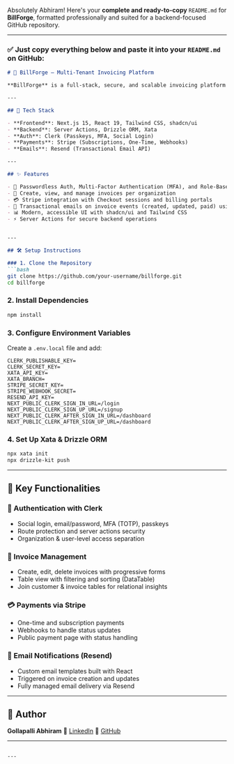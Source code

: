 Absolutely Abhiram! Here's your **complete and ready-to-copy** `README.md` for **BillForge**, formatted professionally and suited for a backend-focused GitHub repository.

---

### ✅ Just copy everything below and paste it into your `README.md` on GitHub:

```markdown
# 💼 BillForge – Multi-Tenant Invoicing Platform

**BillForge** is a full-stack, secure, and scalable invoicing platform designed for modern organizations. Built using Next.js 15, it supports user and organization-based billing, robust authentication, payment integration, and real-time transactional workflows — all with a focus on clean backend architecture.

---

## 🚀 Tech Stack

- **Frontend**: Next.js 15, React 19, Tailwind CSS, shadcn/ui  
- **Backend**: Server Actions, Drizzle ORM, Xata  
- **Auth**: Clerk (Passkeys, MFA, Social Login)  
- **Payments**: Stripe (Subscriptions, One-Time, Webhooks)  
- **Emails**: Resend (Transactional Email API)  

---

## ✨ Features

- 🔐 Passwordless Auth, Multi-Factor Authentication (MFA), and Role-Based Access
- 🧾 Create, view, and manage invoices per organization
- 💳 Stripe integration with Checkout sessions and billing portals
- 📧 Transactional emails on invoice events (created, updated, paid) using Resend
- 📊 Modern, accessible UI with shadcn/ui and Tailwind CSS
- ⚡ Server Actions for secure backend operations


---

## 🛠️ Setup Instructions

### 1. Clone the Repository
```bash
git clone https://github.com/your-username/billforge.git
cd billforge
````

### 2. Install Dependencies

```bash
npm install
```

### 3. Configure Environment Variables

Create a `.env.local` file and add:

```env
CLERK_PUBLISHABLE_KEY=
CLERK_SECRET_KEY=
XATA_API_KEY=
XATA_BRANCH=
STRIPE_SECRET_KEY=
STRIPE_WEBHOOK_SECRET=
RESEND_API_KEY=
NEXT_PUBLIC_CLERK_SIGN_IN_URL=/login
NEXT_PUBLIC_CLERK_SIGN_UP_URL=/signup
NEXT_PUBLIC_CLERK_AFTER_SIGN_IN_URL=/dashboard
NEXT_PUBLIC_CLERK_AFTER_SIGN_UP_URL=/dashboard
```

### 4. Set Up Xata & Drizzle ORM

```bash
npx xata init
npx drizzle-kit push
```

---

## 🧪 Key Functionalities

### 🔐 Authentication with Clerk

* Social login, email/password, MFA (TOTP), passkeys
* Route protection and server actions security
* Organization & user-level access separation

### 🧾 Invoice Management

* Create, edit, delete invoices with progressive forms
* Table view with filtering and sorting (DataTable)
* Join customer & invoice tables for relational insights

### 💳 Payments via Stripe

* One-time and subscription payments
* Webhooks to handle status updates
* Public payment page with status handling

### 📧 Email Notifications (Resend)

* Custom email templates built with React
* Triggered on invoice creation and updates
* Fully managed email delivery via Resend

---

## 👤 Author

**Gollapalli Abhiram**
🔗 [LinkedIn](https://www.linkedin.com/in/abhiramgollapalli/)
🔗 [GitHub](https://github.com/gollapalliabhiram)

---

```

---

